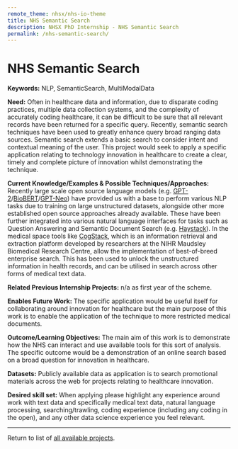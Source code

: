 ```yaml
---
remote_theme: nhsx/nhs-io-theme
title: NHS Semantic Search
description: NHSX PhD Internship - NHS Semantic Search
permalink: /nhs-semantic-search/
---
```


# NHS Semantic Search

**Keywords:**  NLP, SemanticSearch, MultiModalData

**Need:**  Often in healthcare data and information, due to disparate coding practices, multiple data collection systems, and the complexity of accurately coding healthcare, it can be difficult to be sure that all relevant records have been returned for a specific query.   Recently, semantic search techniques have been used to greatly enhance query broad ranging data sources.  Semantic search extends a basic search to consider intent and contextual meaning of the user.  This project would seek to apply a specific application relating to technology innovation in healthcare to create a clear, timely and complete picture of innovation whilst demonstrating the technique.

**Current Knowledge/Examples & Possible Techniques/Approaches:**  Recently large scale open source language models (e.g. [GPT-2](https://openai.com/blog/better-language-models/)/[BioBERT](https://arxiv.org/abs/1901.08746)/[GPT-Neo](https://github.com/EleutherAI/gpt-neo/)) have provided us with a base to perform various NLP tasks due to training on large unstructured datasets, alongside other more established open source approaches already available.  These have been further integrated into various natural language interfaces for tasks such as Question Answering and Semantic Document Search (e.g. [Haystack](https://github.com/deepset-ai/haystack)).  In the medical space tools like [CogStack](https://cogstack.org/), which is an information retrieval and extraction platform developed by researchers at the NIHR Maudsley Biomedical Research Centre, allow the implementation of best-of-breed enterprise search.  This has been used to unlock the unstructured information in health records, and can be utilised in search across other forms of medical text data.

**Related Previous Internship Projects:** n/a as first year of the scheme.

**Enables Future Work:** The specific application would be useful itself for collaborating around innovation for healthcare but the main purpose of this work is to enable the application of the technique to more restricted medical documents. 

**Outcome/Learning Objectives:** The main aim of this work is to demonstrate how the NHS can interact and use available tools for this sort of analysis.  The specific outcome would be a demonstration of an online search based on a broad question for innovation in healthcare.

**Datasets:** Publicly available data as application is to search promotional materials across the web for projects relating to healthcare innovation.

**Desired skill set:** When applying please highlight any experience around work with text data and specifically medical text data, natural language processing, searching/trawling, coding experience (including any coding in the open), and any other data science experience you feel relevant. 

---
Return to list of [all available projects](https://nhsx.github.io/nhsx-internship-projects/).